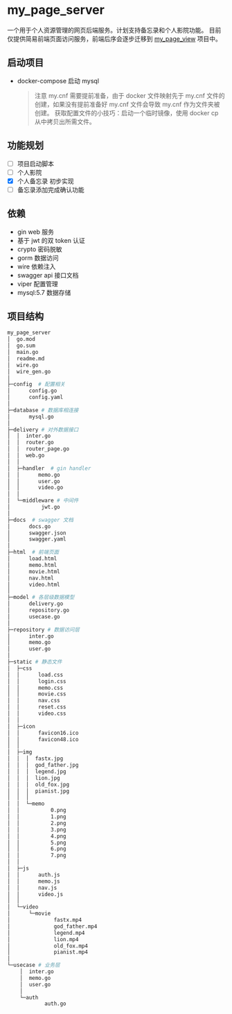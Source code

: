 # my_page_server

一个用于个人资源管理的网页后端服务。计划支持备忘录和个人影院功能。
目前仅提供简易前端页面访问服务，前端后序会逐步迁移到 [my_page_view](https://github.com/TinyBeer/my_page_view) 项目中。

## 启动项目

- docker-compose 启动 mysql
  > 注意 my.cnf 需要提前准备，由于 docker 文件映射先于 my.cnf 文件的创建，如果没有提前准备好 my.cnf 文件会导致 my.cnf 作为文件夹被创建。
  > 获取配置文件的小技巧：启动一个临时镜像，使用 docker cp 从中拷贝出所需文件。

<!-- todo 项目启动脚本准备 -->

## 功能规划

- [ ] 项目启动脚本
- [ ] 个人影院
- [x] 个人备忘录 初步实现
- [ ] 备忘录添加完成确认功能

## 依赖

- gin web 服务
- 基于 jwt 的双 token 认证
- crypto 密码脱敏
- gorm 数据访问
- wire 依赖注入
- swagger api 接口文档
- viper 配置管理
- mysql:5.7 数据存储

## 项目结构

```sh
my_page_server
│  go.mod
│  go.sum
│  main.go
│  readme.md
│  wire.go
│  wire_gen.go
│
├─config  # 配置相关
│      config.go
│      config.yaml
│
├─database # 数据库相连接
│      mysql.go
│
├─delivery # 对外数据接口
│  │  inter.go
│  │  router.go
│  │  router_page.go
│  │  web.go
│  │
│  ├─handler  # gin handler
│  │      memo.go
│  │      user.go
│  │      video.go
│  │
│  └─middleware # 中间件
│          jwt.go
│
├─docs  # swagger 文档
│      docs.go
│      swagger.json
│      swagger.yaml
│
├─html  # 前端页面
│      load.html
│      memo.html
│      movie.html
│      nav.html
│      video.html
│
├─model # 各层级数据模型
│      delivery.go
│      repository.go
│      usecase.go
│
├─repository # 数据访问层
│      inter.go
│      memo.go
│      user.go
│
├─static # 静态文件
│  ├─css
│  │      load.css
│  │      login.css
│  │      memo.css
│  │      movie.css
│  │      nav.css
│  │      reset.css
│  │      video.css
│  │
│  ├─icon
│  │      favicon16.ico
│  │      favicon48.ico
│  │
│  ├─img
│  │  │  fastx.jpg
│  │  │  god_father.jpg
│  │  │  legend.jpg
│  │  │  lion.jpg
│  │  │  old_fox.jpg
│  │  │  pianist.jpg
│  │  │
│  │  └─memo
│  │          0.png
│  │          1.png
│  │          2.png
│  │          3.png
│  │          4.png
│  │          5.png
│  │          6.png
│  │          7.png
│  │
│  ├─js
│  │      auth.js
│  │      memo.js
│  │      nav.js
│  │      video.js
│  │
│  └─video
│      └─movie
│              fastx.mp4
│              god_father.mp4
│              legend.mp4
│              lion.mp4
│              old_fox.mp4
│              pianist.mp4
│
└─usecase # 业务层
    │  inter.go
    │  memo.go
    │  user.go
    │
    └─auth
            auth.go
```
